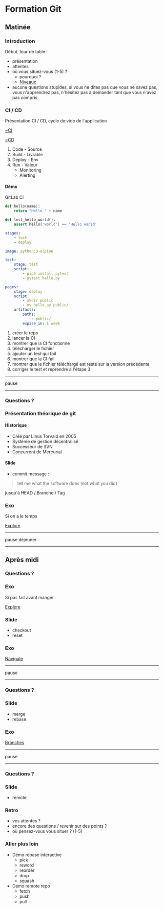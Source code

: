 # Formation Git

## Matinée

### Introduction

Début, tour de table :

* présentation
* attentes
* où vous situez-vous (1-5) ?
  * pourquoi ?
  * [Niveaux](./niveaux.md)
* aucune questions stupides, si vous ne dites pas que vous ne savez pas, vous n'apprendrez pas, n'hésitez pas à demander tant que vous n'avez pas compris

### CI / CD

Présentation CI / CD, cycle de vide de l'application

[~CI](https://landscape.cncf.io/category=continuous-integration-delivery&format=card-mode&grouping=category)

[~CD](https://landscape.cncf.io/category=automation-configuration&format=card-mode&grouping=category)

1. Code - Source
2. Build - Livrable
3. Deploy - Env
4. Run - Valeur
    * Monitoring
    * Alerting

#### Démo

GitLab CI

```python
def hello(name):
    return "Hello " + name

def test_hello_world():
    assert hello('world') == 'Hello world'
```

```yaml
stages:
    - test
    - deploy

image: python:3-alpine

test:
    stage: test
    script:
        - pip3 install pytest
        - pytest hello.py

pages:
    stage: deploy
    script:
        - mkdir public
        - mv hello.py public/
    artifacts:
        paths:
            - public/
        expire_in: 1 week
```

1. créer le repo
2. lancer la CI
3. montrer que la CI fonctionne
4. télécharger le fichier
5. ajouter un test qui fail
6. montrer que la CI fail
7. montrer que le fichier téléchargé est resté sur la version précédente
8. corriger le test et reprendre à l'étape 3

---

pause

---

### Questions ?

### Présentation théorique de git

#### Historique

* Créé par Linus Torvald en 2005
* Système de gestion décentralisé
* Successeur de SVN
* Concurrent de Mercurial

#### Slide

* commit message :

> tell me what the software does (not what you did)

jusqu'à HEAD / Branche / Tag

### Exo

Si on a le temps

[Explore](https://github.com/gobinax/git-formation/tree/master/exercices/1.2-explore)

---

pause déjeuner

---

## Après midi

### Questions ?

### Exo

Si pas fait avant manger

[Explore](https://github.com/gobinax/git-formation/tree/master/exercices/1.2-explore)

### Slide

* checkout
* reset

### Exo

[Navigate](https://github.com/gobinax/git-formation/tree/master/exercices/1.3-navigate)

---

pause

---

### Questions ?

### Slide

* merge
* rebase

### Exo

[Branches](https://github.com/gobinax/git-formation/tree/master/exercices/1.4-branches)

---

pause

---

### Questions ?

### Slide

* remote

### Retro

* vos attentes ?
* encore des questions / revenir sur des points ?
* où pensez-vous vous situer ? (1-5)

### Aller plus loin

* Démo rebase interactive
  * pick
  * reword
  * reorder
  * drop
  * squash
* Démo remote repo
  * fetch
  * push
  * pull
